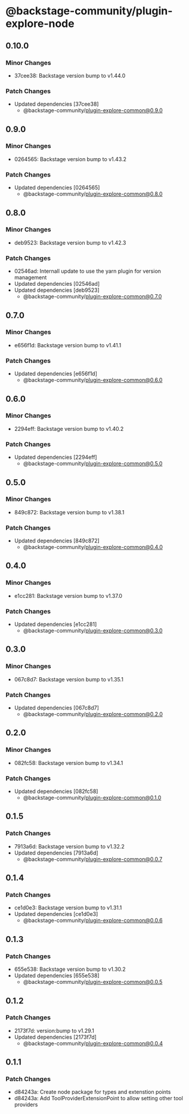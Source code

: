# @backstage-community/plugin-explore-node

## 0.10.0

### Minor Changes

- 37cee38: Backstage version bump to v1.44.0

### Patch Changes

- Updated dependencies [37cee38]
  - @backstage-community/plugin-explore-common@0.9.0

## 0.9.0

### Minor Changes

- 0264565: Backstage version bump to v1.43.2

### Patch Changes

- Updated dependencies [0264565]
  - @backstage-community/plugin-explore-common@0.8.0

## 0.8.0

### Minor Changes

- deb9523: Backstage version bump to v1.42.3

### Patch Changes

- 02546ad: Internall update to use the yarn plugin for version management
- Updated dependencies [02546ad]
- Updated dependencies [deb9523]
  - @backstage-community/plugin-explore-common@0.7.0

## 0.7.0

### Minor Changes

- e656f1d: Backstage version bump to v1.41.1

### Patch Changes

- Updated dependencies [e656f1d]
  - @backstage-community/plugin-explore-common@0.6.0

## 0.6.0

### Minor Changes

- 2294eff: Backstage version bump to v1.40.2

### Patch Changes

- Updated dependencies [2294eff]
  - @backstage-community/plugin-explore-common@0.5.0

## 0.5.0

### Minor Changes

- 849c872: Backstage version bump to v1.38.1

### Patch Changes

- Updated dependencies [849c872]
  - @backstage-community/plugin-explore-common@0.4.0

## 0.4.0

### Minor Changes

- e1cc281: Backstage version bump to v1.37.0

### Patch Changes

- Updated dependencies [e1cc281]
  - @backstage-community/plugin-explore-common@0.3.0

## 0.3.0

### Minor Changes

- 067c8d7: Backstage version bump to v1.35.1

### Patch Changes

- Updated dependencies [067c8d7]
  - @backstage-community/plugin-explore-common@0.2.0

## 0.2.0

### Minor Changes

- 082fc58: Backstage version bump to v1.34.1

### Patch Changes

- Updated dependencies [082fc58]
  - @backstage-community/plugin-explore-common@0.1.0

## 0.1.5

### Patch Changes

- 7913a6d: Backstage version bump to v1.32.2
- Updated dependencies [7913a6d]
  - @backstage-community/plugin-explore-common@0.0.7

## 0.1.4

### Patch Changes

- ce1d0e3: Backstage version bump to v1.31.1
- Updated dependencies [ce1d0e3]
  - @backstage-community/plugin-explore-common@0.0.6

## 0.1.3

### Patch Changes

- 655e538: Backstage version bump to v1.30.2
- Updated dependencies [655e538]
  - @backstage-community/plugin-explore-common@0.0.5

## 0.1.2

### Patch Changes

- 2173f7d: version:bump to v1.29.1
- Updated dependencies [2173f7d]
  - @backstage-community/plugin-explore-common@0.0.4

## 0.1.1

### Patch Changes

- d84243a: Create node package for types and extenstion points
- d84243a: Add ToolProviderExtensionPoint to allow setting other tool providers
